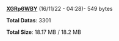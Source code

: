 [**XGRp6WBY**](/data/XGRp6WBY.txt) (16/11/22 - 04:28)- 549 bytes

**Total Datas**: 3301

**Total Size**: 18.17 MB / 18.2 MB